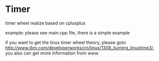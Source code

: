 # Timer
timer wheel realize based on cplusplus

example:
please see main.cpp file, there is a simple example

if you want to get the linux timer wheel theory, please goto http://www.ibm.com/developerworks/cn/linux/1308_liuming_linuxtime3/,
you also can get more information from www.
